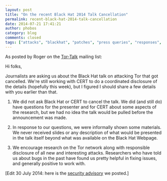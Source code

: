```yaml
---
layout: post
title: "On the recent Black Hat 2014 Talk Cancellation"
permalink: recent-black-hat-2014-talk-cancellation
date: 2014-07-21 17:41:21
author: phobos
category: blog
comments: closed
tags: ["attacks", "blackhat", "patches", "press queries", "responses", "responsible disclosure", "tor"]
---
```


As posted by Roger on the [Tor-Talk](https://lists.torproject.org/pipermail/tor-talk/2014-July/033954.html) mailing list:

Hi folks,

Journalists are asking us about the Black Hat talk on attacking Tor that got cancelled. We're still working with CERT to do a coordinated disclosure of the details (hopefully this week), but I figured I should share a few details with you earlier than that.

1) We did not ask Black Hat or CERT to cancel the talk. We did (and still do) have questions for the presenter and for CERT about some aspects of the research, but we had no idea the talk would be pulled before the announcement was made.

2) In response to our questions, we were informally shown some materials. We never received slides or any description of what would be presented in the talk itself beyond what was available on the Black Hat Webpage.

3) We encourage research on the Tor network along with responsible disclosure of all new and interesting attacks. Researchers who have told us about bugs in the past have found us pretty helpful in fixing issues, and generally positive to work with.

[Edit 30 July 2014: here is the [security advisory](https://blog.torproject.org/blog/tor-security-advisory-relay-early-traffic-confirmation-attack) we posted.]
